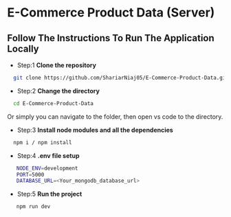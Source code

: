 # E-Commerce Product Data (Server)

## Follow The Instructions To Run The Application Locally

- Step:1 **Clone the repository**

```bash
  git clone https://github.com/ShariarNiaj05/E-Commerce-Product-Data.git
```

- Step:2 **Change the directory**

```bash
  cd E-Commerce-Product-Data
```

Or simply you can navigate to the folder, then open vs code to the directory.

- Step:3 **Install node modules and all the dependencies**

```bash
  npm i / npm install
```

- Step:4 **.env file setup**

```bash
   NODE_ENV=development
   PORT=5000
   DATABASE_URL=<Your_mongodb_database_url>
```

- Step:5 **Run the project**

```bash
   npm run dev
```
